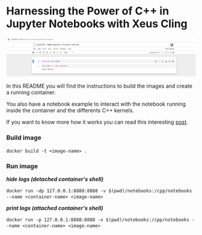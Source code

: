 # Harnessing the Power of C++ in Jupyter Notebooks with Xeus Cling

![Preview](./preview-xeus-notebook.png)

In this README you will find the instructions
to build the images and create a running container.

You also have a notebook example to interact with the
notebook running inside the container and the differents
C++ kernels.

If you want to know more how it works you can read
this interesting [post](https://blog.jupyter.org/interactive-workflows-for-c-with-jupyter-fe9b54227d92).

### Build image

```
docker build -t <image-name> .
```

### Run image

_**hide logs (detached container's shell)**_

```
docker run -dp 127.0.0.1:8888:8888 -v $(pwd)/notebooks:/cpp/notebooks --name <container-name> <image-name>
```

_**print logs (attached container's shell)**_

```
docker run -p 127.0.0.1:8888:8888 -v $(pwd)/notebooks:/cpp/notebooks --name <container-name> <image-name>
```

